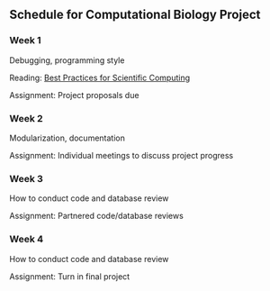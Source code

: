 Schedule for Computational Biology Project
------------------------------------------

### Week 1

Debugging, programming style

Reading:
[Best Practices for Scientific Computing](http://www.plosbiology.org/article/info%3Adoi%2F10.1371%2Fjournal.pbio.1001745)

Assignment:
Project proposals due

### Week 2

Modularization, documentation

Assignment:
Individual meetings to discuss project progress

### Week 3

How to conduct code and database review

Assignment:
Partnered code/database reviews

### Week 4

How to conduct code and database review

Assignment:
Turn in final project

